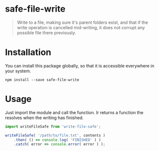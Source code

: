 # safe-file-write

> Write to a file, making sure it's parent folders exist, and that if the write operation is cancelled mid-writing, it does not corrupt any possible file there previously.

# Installation
You can install this package globally, so that it is accessible everywhere in your system.

```shell
npm install --save safe-file-write
```

# Usage
Just import the module and call the function. Ir returns a function the resolves when the writing has finished.

```typescript
import writeFileSafe from 'write-file-safe';

writeFileSafe( '/path/to/file.txt', contents )
    .then( () => console.log( 'FINISHED' ) )
    .catch( error => console.error( error ) );
```
